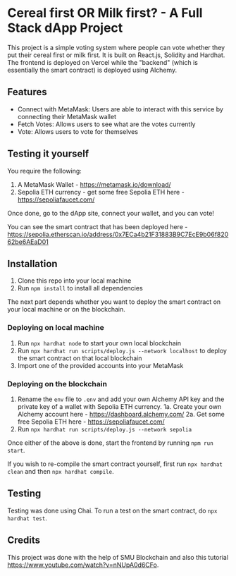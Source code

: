 # Cereal first OR Milk first? - A Full Stack dApp Project

This project is a simple voting system where people can vote whether they put their cereal first or milk first. It is built on React.js, Solidity and Hardhat. The frontend is deployed on Vercel while the "backend" (which is essentially the smart contract) is deployed using Alchemy.

## Features
- Connect with MetaMask: Users are able to interact with this service by connecting their MetaMask wallet
- Fetch Votes: Allows users to see what are the votes currently
- Vote: Allows users to vote for themselves

## Testing it yourself
You require the following:
1. A MetaMask Wallet - https://metamask.io/download/
2. Sepolia ETH currency - get some free Sepolia ETH here - https://sepoliafaucet.com/

Once done, go to the dApp site, connect your wallet, and you can vote!

You can see the smart contract that has been deployed here - https://sepolia.etherscan.io/address/0x7ECa4b21F31883B9C7EcE9b06f82062be6AEaD01

## Installation
1. Clone this repo into your local machine
2. Run `npm install` to install all dependencies

The next part depends whether you want to deploy the smart contract on your local machine or on the blockchain.

### Deploying on local machine
1. Run `npx hardhat node` to start your own local blockchain
2. Run `npx hardhat run scripts/deploy.js --network localhost` to deploy the smart contract on that local blockchain
3. Import one of the provided accounts into your MetaMask

### Deploying on the blockchain
1. Rename the `env` file to `.env` and add your own Alchemy API key and the private key of a wallet with Sepolia ETH currency.
1a. Create your own Alchemy account here - https://dashboard.alchemy.com/
2a. Get some free Sepolia ETH here - https://sepoliafaucet.com/
2. Run `npx hardhat run scripts/deploy.js --network sepolia`

Once either of the above is done, start the frontend by running `npm run start`.

If you wish to re-compile the smart contract yourself, first run `npx hardhat clean` and then `npx hardhat compile`.

## Testing
Testing was done using Chai. To run a test on the smart contract, do `npx hardhat test`.

## Credits
This project was done with the help of SMU Blockchain and also this tutorial https://www.youtube.com/watch?v=nNUpA0d6CFo.